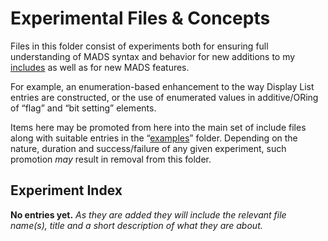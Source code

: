 # Experimental Files & Concepts
Files in this folder consist of experiments both for ensuring full understanding of MADS syntax and behavior for new additions to my [includes](https://github.com/idunmore/atari-8bit-includes-mads/tree/main) as well as for new MADS features.

For example, an enumeration-based enhancement to the way Display List entries are constructed, or the use of enumerated values in additive/ORing of “flag” and “bit setting” elements.

Items here may be promoted from here into the main set of include files along with suitable entries in the “[examples](https://github.com/idunmore/atari-8bit-includes-mads/tree/main/examples)” folder.   Depending on the nature, duration and success/failure of any given experiment, such promotion _may_ result in removal from this folder.

## Experiment Index
**No entries yet.**
_As they are added they will include the relevant file name(s), title and a short description of what they are about._
